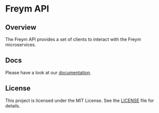 # Freym API

## Overview

The Freym API provides a set of clients to interact with the Freym microservices.

## Docs

Please have a look at our [documentation](https://docs.freym.becklyn.app/docs).

## License

This project is licensed under the MIT License. See the [LICENSE](LICENSE) file for details.
